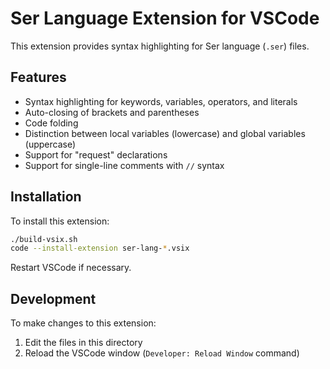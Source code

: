 # Ser Language Extension for VSCode

This extension provides syntax highlighting for Ser language (`.ser`) files.

## Features

- Syntax highlighting for keywords, variables, operators, and literals
- Auto-closing of brackets and parentheses
- Code folding
- Distinction between local variables (lowercase) and global variables (uppercase)
- Support for "request" declarations
- Support for single-line comments with `//` syntax

## Installation

To install this extension:

```bash
./build-vsix.sh
code --install-extension ser-lang-*.vsix
```

Restart VSCode if necessary.

## Development

To make changes to this extension:

1. Edit the files in this directory
2. Reload the VSCode window (`Developer: Reload Window` command)